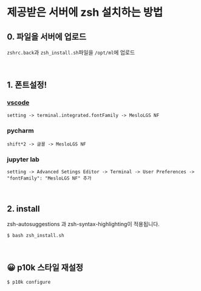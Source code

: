# 제공받은 서버에 zsh 설치하는 방법

## 0. 파일을 서버에 업로드
`zshrc.back`과 `zsh_install.sh`파일을 `/opt/ml`에 업로드

<br>

## 1. 폰트설정!

### [vscode](https://velog.io/@kangko05/Vscode-powerlevel10k)

`setting -> terminal.integrated.fontFamily -> MesloLGS NF`

### pycharm

`shift*2 -> 글꼴 -> MesloLGS NF`

### jupyter lab

`setting -> Advanced Setings Editor -> Terminal -> User Preferences -> "fontFamily": "MesloLGS NF" 추가`

<br>

## 2. install

zsh-autosuggestions 과 zsh-syntax-highlighting이 적용됩니다.

```bash
$ bash zsh_install.sh
```

<br>

## 😀 p10k 스타일 재설정

```bash
$ p10k configure
```
